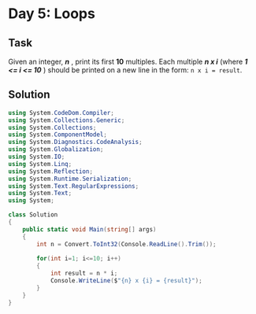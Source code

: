 ﻿# Day 5: Loops

## Task

Given an integer, **_n_** , print its first **10** multiples. Each multiple **_n x i_** (where **_1 <= i <= 10_** ) should be printed on a new line in the form: `n x i = result`.

## Solution

```csharp
using System.CodeDom.Compiler;
using System.Collections.Generic;
using System.Collections;
using System.ComponentModel;
using System.Diagnostics.CodeAnalysis;
using System.Globalization;
using System.IO;
using System.Linq;
using System.Reflection;
using System.Runtime.Serialization;
using System.Text.RegularExpressions;
using System.Text;
using System;

class Solution
{
    public static void Main(string[] args)
    {
        int n = Convert.ToInt32(Console.ReadLine().Trim());
        
        for(int i=1; i<=10; i++)
        {
            int result = n * i;
            Console.WriteLine($"{n} x {i} = {result}");
        }
    }
}
```
